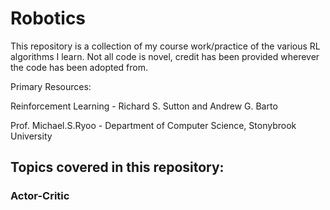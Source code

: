 # Robotics
This repository is a collection of my course work/practice of the various RL algorithms I learn. Not all code is novel, credit has been provided wherever the code has been adopted from. 

Primary Resources: 

Reinforcement Learning - Richard S. Sutton and Andrew G. Barto

Prof. Michael.S.Ryoo - Department of Computer Science, Stonybrook University

## Topics covered in this repository: 
### Actor-Critic
